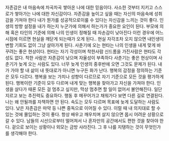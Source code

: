 
자존감은 내 마음속에 차곡차곡 쌓아온 나에 대한 믿음이다.
사소한 것부터 지키고 스스로가 쌓아가는 나에 대한 자신감이다. 
자존감을 높이고 싶을 때는 자신의 마음속에 성취감을 가져야 한다 
내가 뭔가를 성공적으로이룰 수 있다는 자신감을 느끼는 것이 좋다.
인생의 방향 설정을 내가 하는지 누군가에 의해서 하는가가 중요한 요인이 된다.
부모에 의해 혹은 타인의 기준에 의해 나의 인생이 정해질 때 자손감이 낮아진다
이런 경우에 어느 시점에 이르면 현실을 깨닫게 되는때가 오게 된다.. 
현실 자각조차 오지 않으면 내인생이 변할 기회도 없이 그냥 살아가게 된다.
사춘기에 오는 현타는 나의 인생을 내게 맞게 바꾸려는 좋은 현상이다.
현타는 자기 각성이며 착한사람 신드롬을 가진사람은 현타도 각성도 없다.
착한 사람은 자존감이 낮으며 자율성이 부족하다
사춘기는 좋은 현상이며 사춘기가 늦게 오는 사람도 있다. 
너무 늦게 인생의 중후반에 오면 그것도 문제가 된다.
내가 가야 할 내 삶이 내 뜻대로가 아니면 누구든 화가 난다.
행복의 감정을 정의하는 기준은 모두 다르다. 행복을 보는 가치나
성향이 다르므로 자기 기준으로 모든 것을 평가하게 된다.
행복이란 기준이 모두 다르며 내게 맞는 행복을 찾아가고 자신을 가져야 한다.
인생을 살다가 때론 모든 걸 멈추고 싶지만, 막상 멈추면 할 일이 없어서 불안해진다.
일단 지르고 보는 추진력도 중요하다. 행동 후 메꾸어가고 채워가다 보면 다른 길로 연결된다.
나는 왜 안될까를 자책하면 안 된다. 속도는 모두 다르며 목표에 늦게 도달하는 사람도 있다.
낮은 자존감은 마약 등 나쁜 중독으로 이어질 수 있다. 
이럴 때 내 의지대로 할 수있는 것에 몰입하는 것이 좋다.
항상 배우고 깨우치며 살지 않으면 몹시 어려운 상황으로 갈 수 있다.
남들의 시선으로부터 떨어져서 나 혼자만의 공간에서도 편한 것을 찾아야 한다. 
겉으로 보이는 상황이나 외모는 금방 사라진다. 
그 후 나를 지탱하는 것이 무엇인가를 생각해야 한다. 